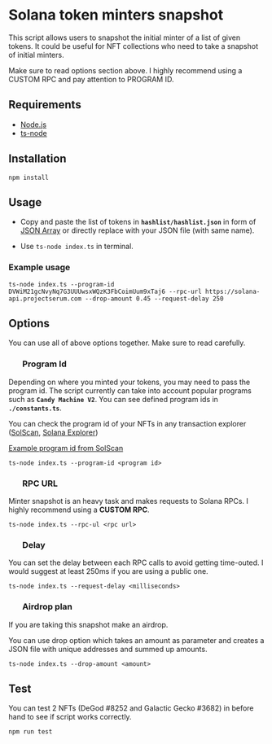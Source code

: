 
# Solana token minters snapshot
This script allows users to snapshot the initial minter of a list of given tokens. It could be useful for NFT collections who need to take a snapshot of initial minters.

Make sure to read options section above. I highly recommend using a CUSTOM RPC and pay attention to PROGRAM ID.

## Requirements

 - [Node.js](https://nodejs.org/en/)
 - [ts-node](https://www.npmjs.com/package/ts-node)


## Installation

```
npm install
```

## Usage
- Copy and paste the list of tokens in **`hashlist/hashlist.json`** in form of [JSON Array](https://www.javatpoint.com/json-array) or directly replace with your JSON file (with same name).

- Use `ts-node index.ts` in terminal.

### Example usage 
```
ts-node index.ts --program-id DVWiM21gcNvyNq7G3UUUwsxWQzK3FbCoimUum9xTaj6 --rpc-url https://solana-api.projectserum.com --drop-amount 0.45 --request-delay 250
```

## Options
You can use all of above options together. Make sure to read carefully.
### &nbsp;&nbsp;&nbsp;&nbsp;&nbsp;&nbsp;&nbsp;Program Id
Depending on where you minted your tokens, you may need to pass the program id. The script currently can take into account popular programs such as **`Candy Machine V2`**. You can see defined program ids in **`./constants.ts`**.

You can check the program id of your NFTs in any transaction explorer ([SolScan](https://solscan.io/), [Solana Explorer](https://explorer.solana.com/))

[Example program id from SolScan](https://prnt.sc/aJ05ywFeXRUG)

```
ts-node index.ts --program-id <program id>
```

### &nbsp;&nbsp;&nbsp;&nbsp;&nbsp;&nbsp;&nbsp;RPC URL
Minter snapshot is an heavy task and makes requests to Solana RPCs. I highly recommend using a **CUSTOM RPC**.

```
ts-node index.ts --rpc-ul <rpc url>
```

### &nbsp;&nbsp;&nbsp;&nbsp;&nbsp;&nbsp;&nbsp;Delay
You can set the delay between each RPC calls to avoid getting time-outed. I would suggest at least 250ms if you are using a public one.

```
ts-node index.ts --request-delay <milliseconds>
```

### &nbsp;&nbsp;&nbsp;&nbsp;&nbsp;&nbsp;&nbsp;Airdrop plan
If you are taking this snapshot make an airdrop. 

You can use drop option which takes an amount as parameter and creates a JSON file with unique addresses and summed up amounts.

```
ts-node index.ts --drop-amount <amount>
```

## Test
You can test 2 NFTs (DeGod #8252 and Galactic Gecko #3682) in before hand to see if script works correctly. 

```
npm run test
```
